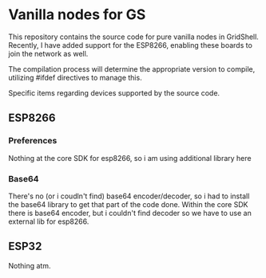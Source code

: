 # Vanilla nodes for GS

This repository contains the source code for pure vanilla nodes in GridShell. Recently, I have added support for the ESP8266, enabling these boards to join the network as well.

The compilation process will determine the appropriate version to compile, utilizing #ifdef directives to manage this.

Specific items regarding devices supported by the source code.


## ESP8266

### Preferences
Nothing at the core SDK for esp8266, so i am using additional library here

### Base64
There's no (or i coudln't find) base64 encoder/decoder, so i had to install the base64 library to get that part of the code done.
Within the core SDK there is base64 encoder, but i couldn't find decoder so we have to use an external lib for esp8266.


## ESP32

Nothing atm.
